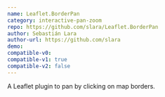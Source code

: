 ```yaml
---
name: Leaflet.BorderPan
category: interactive-pan-zoom
repo: https://github.com/slara/Leaflet.BorderPan
author: Sebastián Lara
author-url: https://github.com/slara
demo: 
compatible-v0:
compatible-v1: true
compatible-v2: false
---
```


A Leaflet plugin to pan by clicking on map borders.
